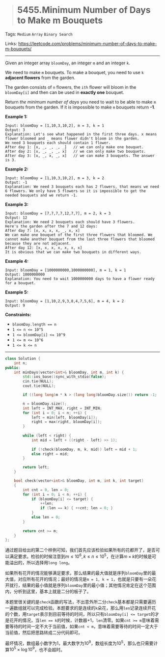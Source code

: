 > # 5455.Minimum Number of Days to Make m Bouquets

Tags: `Medium` `Array` `Binary Search`

Links: https://leetcode.com/problems/minimum-number-of-days-to-make-m-bouquets/

-----

Given an integer array `bloomDay`, an integer `m` and an integer `k`.

We need to make `m` bouquets. To make a bouquet, you need to use `k` **adjacent flowers** from the garden.

The garden consists of `n` flowers, the `ith` flower will bloom in the `bloomDay[i]` and then can be used in **exactly one** bouquet.

Return *the minimum number of days* you need to wait to be able to make `m` bouquets from the garden. If it is impossible to make `m` bouquets return **-1**.

 

**Example 1:**

```
Input: bloomDay = [1,10,3,10,2], m = 3, k = 1
Output: 3
Explanation: Let's see what happened in the first three days. x means flower bloomed and _ means flower didn't bloom in the garden.
We need 3 bouquets each should contain 1 flower.
After day 1: [x, _, _, _, _]   // we can only make one bouquet.
After day 2: [x, _, _, _, x]   // we can only make two bouquets.
After day 3: [x, _, x, _, x]   // we can make 3 bouquets. The answer is 3.
```

**Example 2:**

```
Input: bloomDay = [1,10,3,10,2], m = 3, k = 2
Output: -1
Explanation: We need 3 bouquets each has 2 flowers, that means we need 6 flowers. We only have 5 flowers so it is impossible to get the needed bouquets and we return -1.
```

**Example 3:**

```
Input: bloomDay = [7,7,7,7,12,7,7], m = 2, k = 3
Output: 12
Explanation: We need 2 bouquets each should have 3 flowers.
Here's the garden after the 7 and 12 days:
After day 7: [x, x, x, x, _, x, x]
We can make one bouquet of the first three flowers that bloomed. We cannot make another bouquet from the last three flowers that bloomed because they are not adjacent.
After day 12: [x, x, x, x, x, x, x]
It is obvious that we can make two bouquets in different ways.
```

**Example 4:**

```
Input: bloomDay = [1000000000,1000000000], m = 1, k = 1
Output: 1000000000
Explanation: You need to wait 1000000000 days to have a flower ready for a bouquet.
```

**Example 5:**

```
Input: bloomDay = [1,10,2,9,3,8,4,7,5,6], m = 4, k = 2
Output: 9
```

**Constraints:**

- `bloomDay.length == n`
- `1 <= n <= 10^5`
- `1 <= bloomDay[i] <= 10^9`
- `1 <= m <= 10^6`
- `1 <= k <= n`

------

```c++
class Solution {
	int n;
public:
    int minDays(vector<int>& bloomDay, int m, int k) {
    	std::ios_base::sync_with_stdio(false);
		cin.tie(NULL);
		cout.tie(NULL);

		if ((long long)m * k > (long long)bloomDay.size()) return -1;

		n = bloomDay.size();
        int left = INT_MAX, right = INT_MIN;
        for (int i = 0; i < n; ++i) {
            left = min(left, bloomDay[i]);
            right = max(right, bloomDay[i]);
        }
    
		while (left < right) {
			int mid = left + ((right - left) >> 1);
			
			if (!check(bloomDay, m, k, mid)) left = mid + 1;
			else right = mid;
		}

		return left;
    }

    bool check(vector<int>& bloomDay, int m, int k, int target)
    {
    	int cnt = 0, len = 0;
        for (int i = 0; i < n; ++i) {
            if (bloomDay[i] <= target) {
                ++len;
                if (len == k) { ++cnt; len = 0; }
            }
            else len = 0;
        }
        
    	return cnt >= m;
    }
};
```

通过题目给出的第二个样例可知，我们首先应该检验如果所有的花都开了，是否可以满足要求。检验的时候注意到$m \leq 10^6, k \leq n \leq 10^5$，在计算$m \times k$的时候是可能溢出的，所以选择用`long long`。

如果所有花开的情况能够满足要求，那么结果的最大值就是序列`bloomDay`里的最大值，对应所有花开的情况；最好的情况是`m = 1, k = 1`，也就是只要有一朵花开就行，结果的最小值就是序列`bloomDay`里的最小值；其他情况肯定在这个范围内，分析到这里，基本上就是二分的板子了。

本题里很关键的是`check`函数的写法，不出意外所二分`check`基本都是只需要遍历一遍数组就可以完成检验。本题要求的是连续的`k`朵花，那么用`len`记录连续开花的个数，用`target`表示到目前等待的时间，所以只有`bloomDay[i] <= target`的才是花开的情况，当`len == k`的时候，计数器+1，`len`清零。如果`cnt >= m`意味着需要等待的时间一定不大于当前值，如果`cnt < m`，意味着需要等待的时间一定大于当前值，然后把思路转成二分代码即可。

最坏情况，数组最小数字为1，最大数字为$10^9$，数组长度为$10^5$，那么也只需要计算$10^5 \times \log{10^9}$，也不会超时。



